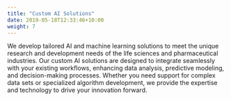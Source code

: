 ```yaml
---
title: "Custom AI Solutions"
date: 2019-05-18T12:33:46+10:00
weight: 7
---
```


We develop tailored AI and machine learning solutions to meet the unique research and development needs of the life sciences and pharmaceutical industries. Our custom AI solutions are designed to integrate seamlessly with your existing workflows, enhancing data analysis, predictive modeling, and decision-making processes. Whether you need support for complex data sets or specialized algorithm development, we provide the expertise and technology to drive your innovation forward.